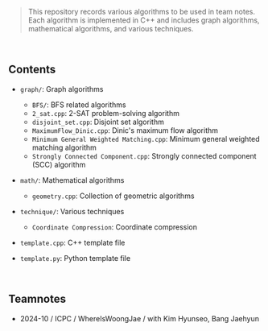 > This repository records various algorithms to be used in team notes.  
> Each algorithm is implemented in C++ and includes graph algorithms, mathematical algorithms, and various techniques.

<br>

## Contents

- `graph/`: Graph algorithms
  - `BFS/`: BFS related algorithms
  - `2_sat.cpp`: 2-SAT problem-solving algorithm
  - `disjoint_set.cpp`: Disjoint set algorithm
  - `MaximumFlow_Dinic.cpp`: Dinic's maximum flow algorithm
  - `Minimum General Weighted Matching.cpp`: Minimum general weighted matching algorithm
  - `Strongly Connected Component.cpp`: Strongly connected component (SCC) algorithm

- `math/`: Mathematical algorithms
  - `geometry.cpp`: Collection of geometric algorithms

- `technique/`: Various techniques
  - `Coordinate Compression`: Coordinate compression

- `template.cpp`: C++ template file
- `template.py`: Python template file

<br>

## Teamnotes
- 2024-10 / ICPC / WhereIsWoongJae / with Kim Hyunseo, Bang Jaehyun



